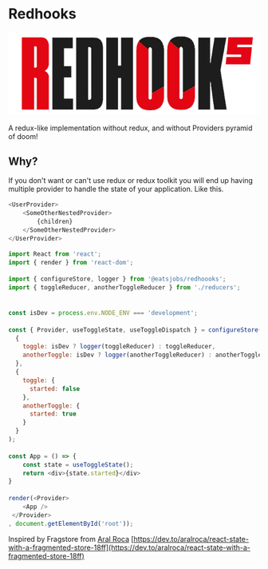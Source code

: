 # Redhooks

<p align="center">
<img src="https://github.com/eatsjobs/redhooks/blob/main/redhooks.png?raw=true" alt="redhooks"/>
</p>



A redux-like implementation without redux, and without Providers pyramid of doom!

## Why?
If you don't want or can't use redux or redux toolkit you will end up having multiple provider to handle the state
of your application. Like this.

```javascript
<UserProvider>
    <SomeOtherNestedProvider>
        {children}
    </SomeOtherNestedProvider>
</UserProvider>
```

```javascript
import React from 'react';
import { render } from 'react-dom';

import { configureStore, logger } from '@eatsjobs/redhoooks';
import { toggleReducer, anotherToggleReducer } from './reducers';


const isDev = process.env.NODE_ENV === 'development';

const { Provider, useToggleState, useToggleDispatch } = configureStore(
  {
    toggle: isDev ? logger(toggleReducer) : toggleReducer,
    anotherToggle: isDev ? logger(anotherToggleReducer) : anotherToggleReducer,
  },
  {
    toggle: {
      started: false
    },
    anotherToggle: {
      started: true
    }
  }
);

const App = () => {
    const state = useToggleState();
    return <div>{state.started}</div>
}

render(<Provider>
    <App />
 </Provider>
, document.getElementById('root'));

```

 Inspired by Fragstore from [Aral Roca](aralroca.com) [https://dev.to/aralroca/react-state-with-a-fragmented-store-18ff](https://dev.to/aralroca/react-state-with-a-fragmented-store-18ff)
